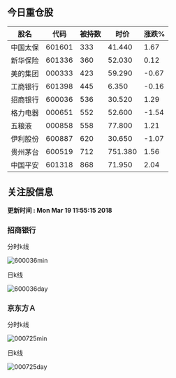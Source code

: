
## 今日重仓股 

|股名|代码|被持数|时价|涨跌%|
|---|---|---|---|---|
|中国太保|601601|333|41.440|1.67|
|新华保险|601336|360|52.030|0.12|
|美的集团|000333|423|59.290|-0.67|
|工商银行|601398|445|6.350|-0.16|
|招商银行|600036|536|30.520|1.29|
|格力电器|000651|552|52.600|-1.54|
|五粮液|000858|558|77.800|1.21|
|伊利股份|600887|620|30.650|-1.07|
|贵州茅台|600519|712|751.380|1.56|
|中国平安|601318|868|71.950|2.04|

## 关注股信息
**更新时间 : Mon Mar 19 11:55:15 2018**
### 招商银行 
分时k线

![600036min](http://image.sinajs.cn/newchart/min/n/sh600036.gif)

日k线

![600036day](http://image.sinajs.cn/newchart/daily/n/sh600036.gif)

### 京东方Ａ 
分时k线

![000725min](http://image.sinajs.cn/newchart/min/n/sz000725.gif)

日k线

![000725day](http://image.sinajs.cn/newchart/daily/n/sz000725.gif)

